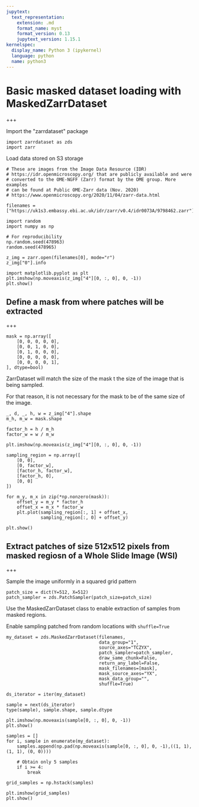 ```yaml
---
jupytext:
  text_representation:
    extension: .md
    format_name: myst
    format_version: 0.13
    jupytext_version: 1.15.1
kernelspec:
  display_name: Python 3 (ipykernel)
  language: python
  name: python3
---
```


# Basic masked dataset loading with MaskedZarrDataset

+++

Import the "zarrdataset" package

```{code-cell} ipython3
import zarrdataset as zds
import zarr
```

Load data stored on S3 storage

```{code-cell} ipython3
# These are images from the Image Data Resource (IDR) 
# https://idr.openmicroscopy.org/ that are publicly available and were 
# converted to the OME-NGFF (Zarr) format by the OME group. More examples
# can be found at Public OME-Zarr data (Nov. 2020)
# https://www.openmicroscopy.org/2020/11/04/zarr-data.html

filenames = ["https://uk1s3.embassy.ebi.ac.uk/idr/zarr/v0.4/idr0073A/9798462.zarr"]
```

```{code-cell} ipython3
import random
import numpy as np

# For reproducibility
np.random.seed(478963)
random.seed(478965)
```

```{code-cell} ipython3
z_img = zarr.open(filenames[0], mode="r")
z_img["0"].info
```

```{code-cell} ipython3
import matplotlib.pyplot as plt
plt.imshow(np.moveaxis(z_img["4"][0, :, 0], 0, -1))
plt.show()
```

## Define a mask from where patches will be extracted

+++

```{code-cell} ipython3
mask = np.array([
    [0, 0, 0, 0, 0],
    [0, 0, 1, 0, 0],
    [0, 1, 0, 0, 0],
    [0, 0, 0, 0, 0],
    [0, 0, 0, 0, 1],
], dtype=bool)
```

ZarrDataset will match the size of the mask t the size of the image that is being sampled.

For that reason, it is not necessary for the mask to be of the same size of the image.

```{code-cell} ipython3
_, d, _, h, w = z_img["4"].shape
m_h, m_w = mask.shape

factor_h = h / m_h
factor_w = w / m_w

plt.imshow(np.moveaxis(z_img["4"][0, :, 0], 0, -1))

sampling_region = np.array([
    [0, 0],
    [0, factor_w],
    [factor_h, factor_w],
    [factor_h, 0],
    [0, 0]
])

for m_y, m_x in zip(*np.nonzero(mask)):
    offset_y = m_y * factor_h
    offset_x = m_x * factor_w
    plt.plot(sampling_region[:, 1] + offset_x,
             sampling_region[:, 0] + offset_y)

plt.show()
```

## Extract patches of size 512x512 pixels from masked regiosn of a Whole Slide Image (WSI)

+++

Sample the image uniformly in a squared grid pattern

```{code-cell} ipython3
patch_size = dict(Y=512, X=512)
patch_sampler = zds.PatchSampler(patch_size=patch_size)
```

Use the MaskedZarrDataset class to enable extraction of samples from masked regions.

Enable sampling patched from random locations with `shuffle=True`

```{code-cell} ipython3
my_dataset = zds.MaskedZarrDataset(filenames,
                                   data_group="1",
                                   source_axes="TCZYX",
                                   patch_sampler=patch_sampler,
                                   draw_same_chunk=False,
                                   return_any_label=False,
                                   mask_filenames=[mask],
                                   mask_source_axes="YX",
                                   mask_data_group="",
                                   shuffle=True)
```

```{code-cell} ipython3
ds_iterator = iter(my_dataset)
```

```{code-cell} ipython3
sample = next(ds_iterator)
type(sample), sample.shape, sample.dtype
```

```{code-cell} ipython3
plt.imshow(np.moveaxis(sample[0, :, 0], 0, -1))
plt.show()
```

```{code-cell} ipython3
samples = []
for i, sample in enumerate(my_dataset):
    samples.append(np.pad(np.moveaxis(sample[0, :, 0], 0, -1),((1, 1), (1, 1), (0, 0))))

    # Obtain only 5 samples
    if i >= 4:
        break

grid_samples = np.hstack(samples)
```

```{code-cell} ipython3
plt.imshow(grid_samples)
plt.show()
```
